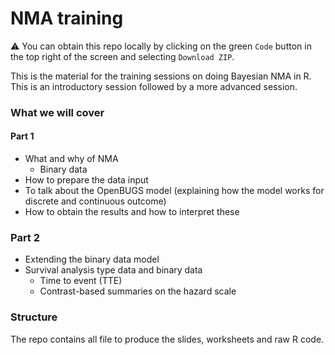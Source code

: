 # NMA training

⚠️ You can obtain this repo locally by clicking on the green `Code` button in the top right of the screen and selecting `Download ZIP`.

This is the material for the training sessions on doing Bayesian NMA in R.
This is an introductory session followed by a more advanced session.

### What we will cover

#### Part 1

* What and why of NMA
  * Binary data   
* How to prepare the data input
* To talk about the OpenBUGS model (explaining how the model works for discrete and continuous outcome)
* How to obtain the results and how to interpret these

### Part 2

* Extending the binary data model
* Survival analysis type data and binary data
  * Time to event (TTE)
  * Contrast-based summaries on the hazard scale
    
### Structure

The repo contains all file to produce the slides, worksheets and raw R code.
